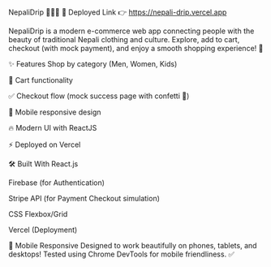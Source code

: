 NepaliDrip 👕🇳🇵
🚀 Deployed Link
👉 https://nepali-drip.vercel.app

NepaliDrip is a modern e-commerce web app connecting people with the beauty of traditional Nepali clothing and culture.
Explore, add to cart, checkout (with mock payment), and enjoy a smooth shopping experience! 🌸


✨ Features
Shop by category (Men, Women, Kids)

🧺 Cart functionality

✅ Checkout flow (mock success page with confetti 🎉)

📱 Mobile responsive design

🔥 Modern UI with ReactJS

⚡ Deployed on Vercel

🛠️ Built With
React.js

Firebase (for Authentication)

Stripe API (for Payment Checkout simulation)

CSS Flexbox/Grid

Vercel (Deployment)

📱 Mobile Responsive
Designed to work beautifully on phones, tablets, and desktops!
Tested using Chrome DevTools for mobile friendliness. ✅

